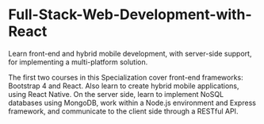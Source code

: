 # Full-Stack-Web-Development-with-React
Learn front-end and hybrid mobile development, with server-side support, for implementing a multi-platform solution.

The first two courses in this Specialization cover front-end frameworks: Bootstrap 4 and React. Also learn to create hybrid mobile applications, 
using React Native. On the server side, learn to implement NoSQL databases using MongoDB, work within a Node.js environment and Express framework, 
and communicate to the client side through a RESTful API. 



         